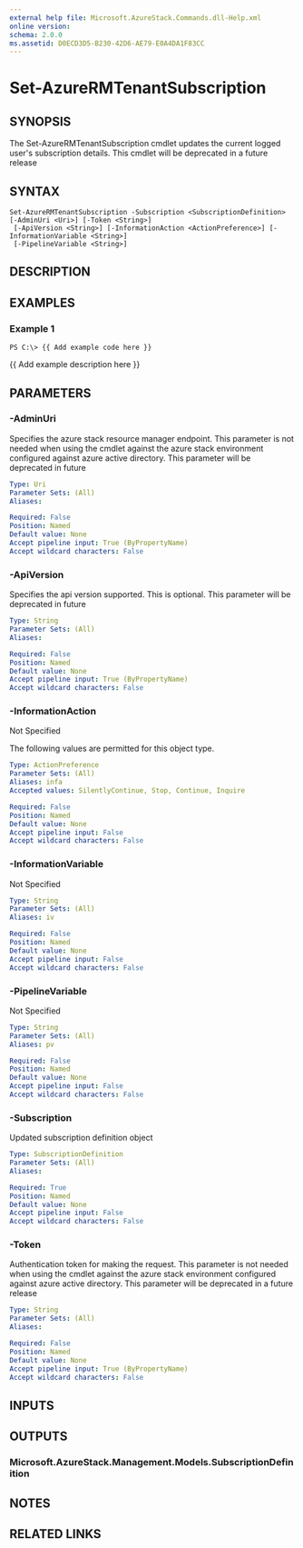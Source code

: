 ```yaml
---
external help file: Microsoft.AzureStack.Commands.dll-Help.xml
online version: 
schema: 2.0.0
ms.assetid: D0ECD3D5-B230-42D6-AE79-E0A4DA1F83CC
---
```


# Set-AzureRMTenantSubscription

## SYNOPSIS
The Set-AzureRMTenantSubscription cmdlet updates the current logged user's subscription details.
This cmdlet will be deprecated in a future release

## SYNTAX

```
Set-AzureRMTenantSubscription -Subscription <SubscriptionDefinition> [-AdminUri <Uri>] [-Token <String>]
 [-ApiVersion <String>] [-InformationAction <ActionPreference>] [-InformationVariable <String>]
 [-PipelineVariable <String>]
```

## DESCRIPTION

## EXAMPLES

### Example 1
```
PS C:\> {{ Add example code here }}
```

{{ Add example description here }}

## PARAMETERS

### -AdminUri
Specifies the azure stack resource manager endpoint.
This parameter is not needed when using the cmdlet against the azure stack environment configured against azure active directory.
This parameter will be deprecated in future

```yaml
Type: Uri
Parameter Sets: (All)
Aliases: 

Required: False
Position: Named
Default value: None
Accept pipeline input: True (ByPropertyName)
Accept wildcard characters: False
```

### -ApiVersion
Specifies the api version supported.
This is optional.
This parameter will be deprecated in future

```yaml
Type: String
Parameter Sets: (All)
Aliases: 

Required: False
Position: Named
Default value: None
Accept pipeline input: True (ByPropertyName)
Accept wildcard characters: False
```

### -InformationAction
Not Specified

The following values are permitted for this object type.

```yaml
Type: ActionPreference
Parameter Sets: (All)
Aliases: infa
Accepted values: SilentlyContinue, Stop, Continue, Inquire

Required: False
Position: Named
Default value: None
Accept pipeline input: False
Accept wildcard characters: False
```

### -InformationVariable
Not Specified

```yaml
Type: String
Parameter Sets: (All)
Aliases: iv

Required: False
Position: Named
Default value: None
Accept pipeline input: False
Accept wildcard characters: False
```

### -PipelineVariable
Not Specified

```yaml
Type: String
Parameter Sets: (All)
Aliases: pv

Required: False
Position: Named
Default value: None
Accept pipeline input: False
Accept wildcard characters: False
```

### -Subscription
Updated subscription definition object

```yaml
Type: SubscriptionDefinition
Parameter Sets: (All)
Aliases: 

Required: True
Position: Named
Default value: None
Accept pipeline input: False
Accept wildcard characters: False
```

### -Token
Authentication token for making the request.
This parameter is not needed when using the cmdlet against the azure stack environment configured against azure active directory. 
This parameter will be deprecated in a future release

```yaml
Type: String
Parameter Sets: (All)
Aliases: 

Required: False
Position: Named
Default value: None
Accept pipeline input: True (ByPropertyName)
Accept wildcard characters: False
```

## INPUTS

## OUTPUTS

### Microsoft.AzureStack.Management.Models.SubscriptionDefinition

## NOTES
## RELATED LINKS

